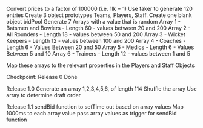 Convert prices to a factor of 100000 (i.e. 1lk = 1)
Use faker to generate 120 entries
Create 3 object prototypes Teams, Players, Staff.
Create one blank object bidPool
Generate 7 Arrays with a value that is random
Array 1 - Batsmen and Bowlers - Length 60 - values between 20 and 200
Array 2 - All Rounders - Length 18 - values between 50 and 200
Array 3 - Wicket Keepers - Length 12 - values between 100 and 200
Array 4 - Coaches - Length 6 - Values Between 20 and 50
Array 5 - Medics - Length 6 - Values Between 5 and 10
Array 6 - Trainers - Length 12 - values between 1 and 5

Map these arrays to the relevant properties in the Players and Staff Objects

Checkpoint: Release 0 Done

Release 1.0
Generate an array 1,2,3,4,5,6, of length 114
Shuffle the array
Use array to determine draft order

Release 1.1
sendBid function to setTime out based on array values
Map 1000ms to each array value
pass array values as trigger for sendBid function
